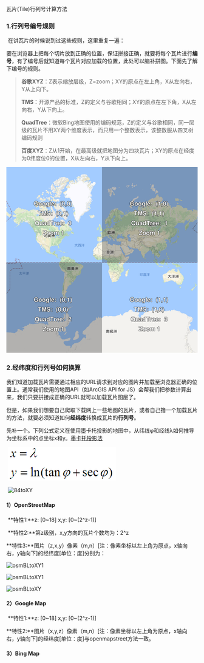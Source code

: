 瓦片(Tile)行列号计算方法

### 1.行列号编号规则

​	在讲瓦片的时候说到过这些规则，这里重复一遍：

​	要在浏览器上把每个切片放到正确的位置，保证拼接正确，就要将每个瓦片进行**编号**，有了编号后就知道每个瓦片对应加载的位置，此处可以脑补拼图。下面先了解下编号的规则。

> **谷歌XYZ**：Z表示缩放层级，Z=zoom；XY的原点在左上角，X从左向右，Y从上向下。
>
> **TMS**：开源产品的标准，Z的定义与谷歌相同；XY的原点在左下角，X从左向右，Y从下向上。
>
> **QuadTree**：微软Bing地图使用的编码规范，Z的定义与谷歌相同，同一层级的瓦片不用XY两个维度表示，而只用一个整数表示，该整数服从四叉树编码规则
>
> **百度XYZ**：Z从1开始，在最高级就把地图分为四块瓦片；XY的原点在经度为0纬度位0的位置，X从左向右，Y从下向上。	

![瓦片原理图3](./img/瓦片原理图3.png)

### 2.经纬度和行列号如何换算

​	我们知道加载瓦片需要通过相应的URL请求到对应的图片并加载至浏览器正确的位置上。通常我们使用的地图API（如ArcGIS API for JS）会帮我们把参数计算出来，我们只要拼接成正确的URL就可以加载瓦片图层了。

​	但是，如果我们想要自己爬取下载网上一些地图的瓦片，或者自己撸一个加载瓦片的方法，就要必须知道如何**经纬度**转换成瓦片的**行列号**。

​	先补一个。下列公式定义在使用墨卡托投影的地图中，从纬线φ和经线λ如何推导为坐标系中的点坐标x和y。[墨卡托投影法](https://zh.wikipedia.org/wiki/%E9%BA%A5%E5%8D%A1%E6%89%98%E6%8A%95%E5%BD%B1%E6%B3%95)

​	![XYto84](./img/XYto84.png)

​	![84toXY](E:\demo\mygulu\xcsf\Study\img\84toXY.png)

#### 1）OpenStreetMap

​	**特性1:**z: [0~18]    x,y: [0~(2^z-1)]

​	**特性2:**第z级别，x,y方向的瓦片个数均为：2^z

​	**特性3:**图片（z,x,y）像素（m,n）[注：像素坐标以左上角为原点，x轴向右，y轴向下]的经纬度[单位：度]分别为：

![osmBLtoXY1](E:\demo\mygulu\xcsf\Study\img\osmXYtoBL1.png)

![osmBLtoXY1](E:\demo\mygulu\xcsf\Study\img\osmXYtoBL2.png)

![osmBLtoXY](E:\demo\mygulu\xcsf\Study\img\osmBLtoXY.png)

#### 2）Google Map

​	**特性1:**z: [0~18]    x,y: [0~(2^z-1)]

​	**特性2:**图片（x,y,z）像素（m,n）[注：像素坐标以左上角为原点，x轴向右，y轴向下]的经纬度[单位：度]与openmapstreet方法一致。

#### 3）Bing Map

​	